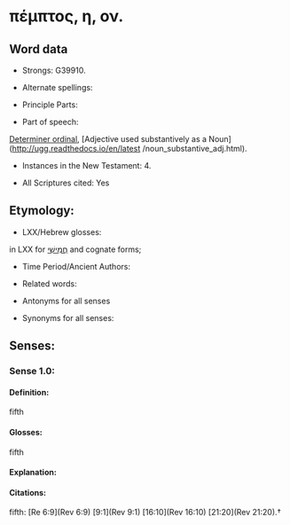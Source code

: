 # πέμπτος, η, ον.

<!-- Status: S2=NeedsReview -->
<!-- Lexica used for edits: BDAG, FFM, LN, A-S -->

## Word data

* Strongs: G39910.

* Alternate spellings:



* Principle Parts: 


* Part of speech: 

[Determiner ordinal](http://ugg.readthedocs.io/en/latest/determiner_ordinal.html),
[Adjective used substantively as a Noun](http://ugg.readthedocs.io/en/latest
/noun_substantive_adj.html).

* Instances in the New Testament: 4.

* All Scriptures cited: Yes

## Etymology: 


* LXX/Hebrew glosses: 

in LXX for [חֲמִישִׁי](//en-uhl/H2549) and cognate forms;

* Time Period/Ancient Authors: 


* Related words: 

* Antonyms for all senses

* Synonyms for all senses: 


## Senses:


### Sense  1.0: 

#### Definition: 

fifth

#### Glosses: 

fifth

#### Explanation: 


#### Citations: 

fifth: [Re 6:9](Rev 6:9) [9:1](Rev 9:1) [16:10](Rev 16:10) [21:20](Rev 21:20).†
